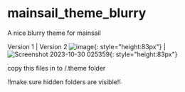 # mainsail_theme_blurry
A nice blurry theme for mainsail

Version 1  |  Version 2
![image](https://user-images.githubusercontent.com/111509593/231391429-a9de11d1-efbb-4303-bc0b-609ca660e8b8.png){: style="height:83px"} | ![Screenshot 2023-10-30 025359](https://github.com/bumbeng/mainsail_theme_blurry/assets/111509593/0ea2c150-778a-448e-9d8e-8a4d47c3b949){: style="height:83px"}


copy this files in to /.theme folder 

!!make sure hidden folders are visible!!
